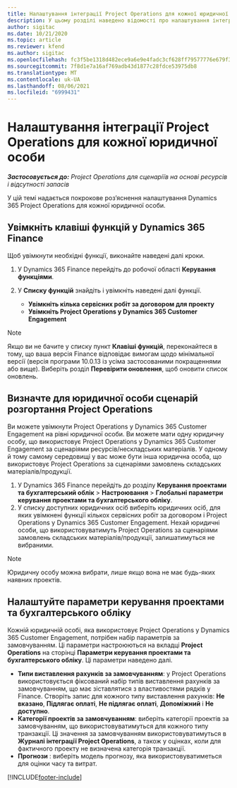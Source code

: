```yaml
---
title: Налаштування інтеграції Project Operations для кожної юридичної особи
description: У цьому розділі наведено відомості про налаштування інтеграції за юридичними особами в Project Operations.
author: sigitac
ms.date: 10/21/2020
ms.topic: article
ms.reviewer: kfend
ms.author: sigitac
ms.openlocfilehash: fc3f5be1318d482ece9a6e9e4fadc3cf628ff79577776e679f32cef7c0b2fc8f
ms.sourcegitcommit: 7f8d1e7a16af769adb43d1877c28fdce53975db8
ms.translationtype: MT
ms.contentlocale: uk-UA
ms.lasthandoff: 08/06/2021
ms.locfileid: "6999431"
---
```

# <a name="configure-project-operations-integration-per-legal-entity"></a>Налаштування інтеграції Project Operations для кожної юридичної особи 

_**Застосовується до:** Project Operations для сценаріїв на основі ресурсів і відсутності запасів_

У цій темі надається покрокове роз’яснення налаштування Dynamics 365 Project Operations для кожної юридичної особи.

## <a name="enable-feature-keys-in-dynamics-365-finance"></a>Увімкніть клавіші функцій у Dynamics 365 Finance

Щоб увімкнути необхідні функції, виконайте наведені далі кроки.

1. У Dynamics 365 Finance перейдіть до робочої області **Керування функціями**.
2. У **Списку функцій** знайдіть і увімкніть наведені далі функції.
  
    - **Увімкніть кілька сервісних робіт за договором для проекту**
    - **Увімкніть Project Operations у Dynamics 365 Customer Engagement**

> [!NOTE]
> Якщо ви не бачите у списку пункт **Клавіші функцій**, переконайтеся в тому, що ваша версія Finance відповідає вимогам щодо мінімальної версії (версія програми 10.0.13 із усіма застосованими покращеннями або вище). Виберіть розділ **Перевірити оновлення**, щоб оновити список оновлень.

## <a name="define-the-project-operations-deployment-scenario-for-a-legal-entity"></a>Визначте для юридичної особи сценарій розгортання Project Operations

Ви можете увімкнути Project Operations у Dynamics 365 Customer Engagement на рівні юридичної особи. Ви можете мати одну юридичну особу, що використовує Project Operations у Dynamics 365 Customer Engagement за сценаріями ресурсів/нескладських матеріалів. У одному й тому самому середовищі у вас може бути інша юридична особа, що використовує Project Operations за сценаріями замовлень складських матеріалів/продукції.

1. У Dynamics 365 Finance перейдіть до розділу **Керування проектами та бухгалтерський облік** > **Настроювання** > **Глобальні параметри керування проектами та бухгалтерського обліку**.
2. У списку доступних юридичних осіб виберіть юридичних осіб, для яких увімкнені функції кількох сервісних робіт за договором і Project Operations у Dynamics 365 Customer Engagement. Нехай юридичні особи, що використовуватимуть Project Operations за сценаріями замовлень складських матеріалів/продукції, залишатимуться не вибраними.

> [!NOTE]
> Юридичну особу можна вибрати, лише якщо вона не має будь-яких наявних проектів.

## <a name="configure-project-management-and-accounting-parameters"></a>Налаштуйте параметри керування проектами та бухгалтерського обліку

Кожній юридичній особі, яка використовує Project Operations у Dynamics 365 Customer Engagement, потрібен набір параметрів за замовчуванням. Ці параметри настроюються на вкладці **Project Operations** на сторінці **Параметри керування проектами та бухгалтерського обліку**. Ці параметри наведено далі.

  - **Типи виставлення рахунків за замовчуванням**: у Project Operations використовується фіксований набір типів виставлення рахунків за замовчуванням, що має зіставлятися з властивостями рядків у Finance. Створіть запис для кожного типу виставлення рахунків: **Не вказано**, **Підлягає оплаті**, **Не підлягає оплаті**, **Допоміжний** і **Не доступно**.
  - **Категорії проектів за замовчуванням**: виберіть категорії проектів за замовчуванням, що використовуватимуться для кожного типу транзакції. Ці значення за замовчуванням використовуватимуться в **Журналі інтеграції Project Operations**, а також у оцінках, коли для фактичного проекту не визначена категорія транзакції.
  - **Прогнози** : виберіть модель прогнозу, яка використовуватиметься для оцінки часу та витрат.


[!INCLUDE[footer-include](../includes/footer-banner.md)]